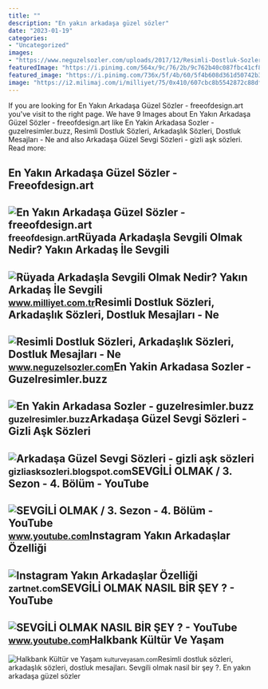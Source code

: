 ```yaml
---
title: ""
description: "En yakın arkadaşa güzel sözler"
date: "2023-01-19"
categories:
- "Uncategorized"
images:
- "https://www.neguzelsozler.com/uploads/2017/12/Resimli-Dostluk-Sozleri-18.jpg"
featuredImage: "https://i.pinimg.com/564x/9c/76/2b/9c762b40c087fbc41cf896a6e9693ca6.jpg"
featured_image: "https://i.pinimg.com/736x/5f/4b/60/5f4b608d361d50742b328c077bde9b75.jpg"
image: "https://i2.milimaj.com/i/milliyet/75/0x410/607cbc8b5542872c88df8ee1.jpg"
---
```


If you are looking for En Yakın Arkadaşa Güzel Sözler - freeofdesign.art you've visit to the right page. We have 9 Images about En Yakın Arkadaşa Güzel Sözler - freeofdesign.art like En Yakin Arkadasa Sozler - guzelresimler.buzz, Resimli Dostluk Sözleri, Arkadaşlık Sözleri, Dostluk Mesajları - Ne and also Arkadaşa Güzel Sevgi Sözleri - gizli aşk sözleri. Read more:

En Yakın Arkadaşa Güzel Sözler - Freeofdesign.art
-------------------------------------------------

 ![En Yakın Arkadaşa Güzel Sözler - freeofdesign.art](https://i.pinimg.com/564x/9c/76/2b/9c762b40c087fbc41cf896a6e9693ca6.jpg) <small>freeofdesign.art</small>Rüyada Arkadaşla Sevgili Olmak Nedir? Yakın Arkadaş İle Sevgili
---------------------------------------------------------------

 ![Rüyada Arkadaşla Sevgili Olmak Nedir? Yakın Arkadaş İle Sevgili](https://i2.milimaj.com/i/milliyet/75/0x410/607cbc8b5542872c88df8ee1.jpg) <small>www.milliyet.com.tr</small>Resimli Dostluk Sözleri, Arkadaşlık Sözleri, Dostluk Mesajları - Ne
-------------------------------------------------------------------

 ![Resimli Dostluk Sözleri, Arkadaşlık Sözleri, Dostluk Mesajları - Ne](https://www.neguzelsozler.com/uploads/2017/12/Resimli-Dostluk-Sozleri-18.jpg) <small>www.neguzelsozler.com</small>En Yakin Arkadasa Sozler - Guzelresimler.buzz
---------------------------------------------

 ![En Yakin Arkadasa Sozler - guzelresimler.buzz](https://i.pinimg.com/736x/5f/4b/60/5f4b608d361d50742b328c077bde9b75.jpg) <small>guzelresimler.buzz</small>Arkadaşa Güzel Sevgi Sözleri - Gizli Aşk Sözleri
------------------------------------------------

 ![Arkadaşa Güzel Sevgi Sözleri - gizli aşk sözleri](https://i.pinimg.com/originals/c9/85/68/c9856885ccdf6fc9c90ac4ee89829c1e.jpg) <small>gizliasksozleri.blogspot.com</small>SEVGİLİ OLMAK / 3. Sezon - 4. Bölüm - YouTube
---------------------------------------------

 ![SEVGİLİ OLMAK / 3. Sezon - 4. Bölüm - YouTube](https://i.ytimg.com/vi/zcX9fKS9ZL4/maxresdefault.jpg) <small>www.youtube.com</small>Instagram Yakın Arkadaşlar Özelliği
-----------------------------------

 ![Instagram Yakın Arkadaşlar Özelliği](https://zartnet.com/wp-content/uploads/2019/04/instagram-yakin-arkadaslar-ozelligi.jpg) <small>zartnet.com</small>SEVGİLİ OLMAK NASIL BİR ŞEY ? - YouTube
---------------------------------------

 ![SEVGİLİ OLMAK NASIL BİR ŞEY ? - YouTube](https://i.ytimg.com/vi/8ZZKWHAaLt0/maxresdefault.jpg) <small>www.youtube.com</small>Halkbank Kültür Ve Yaşam
------------------------

 ![Halkbank Kültür ve Yaşam](https://kulturveyasam.com/wp-content/uploads/2018/08/yakin_arkadas-01.jpg) <small>kulturveyasam.com</small>Resimli dostluk sözleri, arkadaşlık sözleri, dostluk mesajları. Sevgi̇li̇ olmak nasil bi̇r şey ?. En yakın arkadaşa güzel sözler
